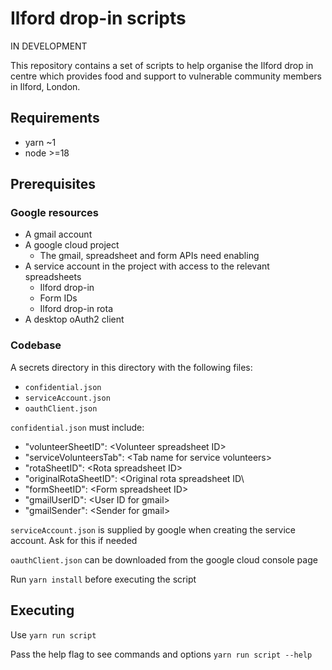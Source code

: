 # Ilford drop-in scripts

IN DEVELOPMENT

This repository contains a set of scripts to help organise the Ilford drop in centre which provides food and support to vulnerable community members in Ilford, London.

## Requirements

- yarn ~1
- node >=18

## Prerequisites

### Google resources

- A gmail account
- A google cloud project
  - The gmail, spreadsheet and form APIs need enabling
- A service account in the project with access to the relevant spreadsheets
  - Ilford drop-in
  - Form IDs
  - Ilford drop-in rota
- A desktop oAuth2 client

### Codebase

A secrets directory in this directory with the following files:

- `confidential.json`
- `serviceAccount.json`
- `oauthClient.json`

`confidential.json` must include:

- "volunteerSheetID": \<Volunteer spreadsheet ID\>
- "serviceVolunteersTab": \<Tab name for service volunteers\>
- "rotaSheetID": \<Rota spreadsheet ID\>
- "originalRotaSheetID": \<Original rota spreadsheet ID\
- "formSheetID": \<Form spreadsheet ID\>
- "gmailUserID": \<User ID for gmail\>
- "gmailSender": \<Sender for gmail\>

`serviceAccount.json` is supplied by google when creating the service account. Ask for this if needed

`oauthClient.json` can be downloaded from the google cloud console page

Run `yarn install` before executing the script

## Executing

Use `yarn run script`

Pass the help flag to see commands and options `yarn run script --help`
